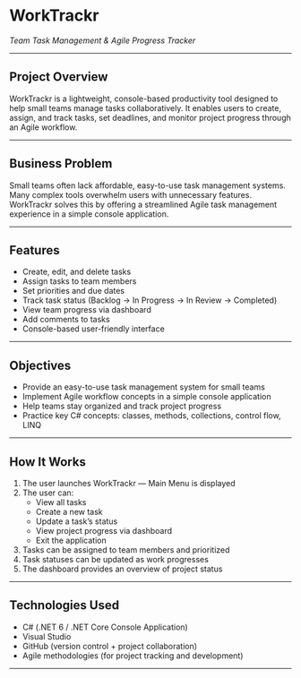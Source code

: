 # WorkTrackr
*Team Task Management & Agile Progress Tracker*

---

## Project Overview

WorkTrackr is a lightweight, console-based productivity tool designed to help small teams manage tasks collaboratively. It enables users to create, assign, and track tasks, set deadlines, and monitor project progress through an Agile workflow.

---

## Business Problem

Small teams often lack affordable, easy-to-use task management systems. Many complex tools overwhelm users with unnecessary features.  
WorkTrackr solves this by offering a streamlined Agile task management experience in a simple console application.

---

## Features

- Create, edit, and delete tasks
- Assign tasks to team members
- Set priorities and due dates
- Track task status (Backlog → In Progress → In Review → Completed)
- View team progress via dashboard
- Add comments to tasks
- Console-based user-friendly interface

---

## Objectives

- Provide an easy-to-use task management system for small teams
- Implement Agile workflow concepts in a simple console application
- Help teams stay organized and track project progress
- Practice key C# concepts: classes, methods, collections, control flow, LINQ

---

## How It Works

1. The user launches WorkTrackr — Main Menu is displayed
2. The user can:
   - View all tasks
   - Create a new task
   - Update a task’s status
   - View project progress via dashboard
   - Exit the application
3. Tasks can be assigned to team members and prioritized
4. Task statuses can be updated as work progresses
5. The dashboard provides an overview of project status

---

## Technologies Used

- C# (.NET 6 / .NET Core Console Application)
- Visual Studio
- GitHub (version control + project collaboration)
- Agile methodologies (for project tracking and development)

---
